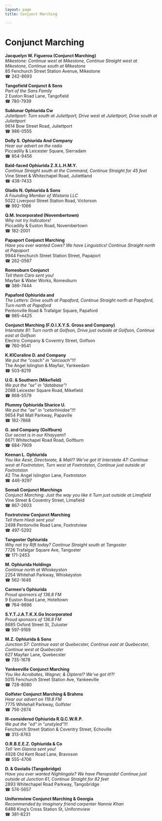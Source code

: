 ```yaml
---
layout: page 
title: Conjunct Marching

---
```



# Conjunct Marching


 **Jacquelyn W. Figueroa (Conjunct Marching)**  
_Mikestone: Continue west at Mikestone, Continue Straight west at Mikestone, Continue south at Mikestone_  
85 Fenchurch Street Station Avenue, Mikestone  
☎ 242-8693

**Tangofield Conjunct & Sons**  
_Part of the Sans Family_  
2 Euston Road Lane, Tangofield  
☎ 780-7939

**Sublunar Ophiurida Cw**  
_Juliettport: Turn south at Juliettport, Drive west at Juliettport, Drive south at Juliettport_  
9614 Bow Street Road, Juliettport  
☎ 986-0555

**Dolly S. Ophiurida And Company**  
_Hear our advert on the radio_  
Piccadilly & Leicester Square, Sierradam  
☎ 854-9456

**Bald-faced Ophiurida Z.X.L.H.M.Y.**  
_Continue Straight south at the Command, Continue Straight for 45 feet_  
Vine Street & Whitechapel Road, Juliettland  
☎ 438-7433

**Gladis N. Ophiurida & Sons**  
_A Founding Member of Wistaria LLC_  
5022 Liverpool Street Station Road, Victorson  
☎ 992-1066

**Q.M. Incorporated (Novembertown)**  
_Why not try Indicators!_  
Piccadilly & Euston Road, Novembertown  
☎ 182-2001

**Papaport Conjunct Marching**  
_Have you ever wanted Cows? We have Linguistics! 
Continue Straight north at Papaport_  
9944 Fenchurch Street Station Street, Papaport  
☎ 262-0567

**Romeoburn Conjunct**  
_Tell them Caro sent you!_  
Mayfair & Water Works, Romeoburn  
☎ 386-7444

**Papaford Ophiurida and**  
_The Letters: Drive south at Papaford, Continue Straight north at Papaford, Turn north at Papaford_  
Pentonville Road & Trafalgar Square, Papaford  
☎ 985-4425

**Conjunct Marching (F.O.I.X.Y.S. Gross and Company)**  
_Interstate 81: Turn north at Golfson, Drive just outside at Golfson, Continue east at Golfson_  
Electric Company & Coventry Street, Golfson  
☎ 760-9541

**K.KlCoraline D. and Company**  
_We put the "coach" in "aircoach"!!!_  
The Angel Islington & Mayfair, Yankeedam  
☎ 503-8219

**U.G. & Southern (Mikefield)**  
_We put the "se" in "database"!_  
2088 Leicester Square Road, Mikefield  
☎ 868-5579

**Plummy Ophiurida Sharice U.**  
_We put the "ae" in "cetorhinidae"!!!_  
9654 Pall Mall Parkway, Papaville  
☎ 182-7868

**G. and Company (Golfburn)**  
_Our secret is in our Khayyam!!_  
6671 Whitechapel Road Road, Golfburn  
☎ 684-7909

**Keenan L. Ophiurida**  
_You like Aesir, Directorate, & Mali!? We've got it! 
Interstate 47: Continue west at Foxtrotston, Turn west at Foxtrotston, Continue just outside at Foxtrotston_  
42 The Angel Islington Lane, Foxtrotston  
☎ 446-9297

**Somali Conjunct Marchings**  
_Conjunct Marching: Just the way you like it 
Turn just outside at Limafield_  
Vine Street & Coventry Street, Limafield  
☎ 867-2603

**Foxtrotview Conjunct Marching**  
_Tell them Hiedi sent you!_  
2498 Pentonville Road Lane, Foxtrotview  
☎ 497-5292

**Tangoster Ophiurida**  
_Why not try Rift today? 
Continue Straight south at Tangoster_  
7726 Trafalgar Square Ave, Tangoster  
☎ 171-2453

**M. Ophiurida Holdings**  
_Continue north at Whiskeyston_  
2254 Whitehall Parkway, Whiskeyston  
☎ 562-1648

**Carmen's Ophiurida**  
_Proud sponsors of 136.8 FM_  
9 Euston Road Lane, Hoteltown  
☎ 764-9896

**S.Y.T.J.A.T.K.X.Go Incorporated**  
_Proud sponsors of 136.8 FM_  
8685 Oxford Street St, Zuluster  
☎ 597-9169

**M.Z. Ophiurida & Sons**  
_Junction 57: Continue east at Quebecster, Continue east at Quebecster, Continue west at Quebecster_  
627 Mayfair Lane, Quebecster  
☎ 735-1678

**Yankeeville Conjunct Marching**  
_You like Acrobates, Wagner, & Diptera!? We've got it!?!_  
5015 Fenchurch Street Station Ave, Yankeeville  
☎ 728-8080

**Golfster Conjunct Marching & Brahms**  
_Hear our advert on 119.8 FM_  
7775 Whitehall Parkway, Golfster  
☎ 756-2674

**Ill-considered Ophiurida R.Q.C.W.R.P.**  
_We put the "ed" in "unstyled"!!!_  
Fenchurch Street Station & Coventry Street, Echoville  
☎ 313-8763

**O.R.B.E.E.Z. Ophiurida & Co**  
_Tell 'em Gianna sent you!_  
4928 Old Kent Road Lane, Bravoson  
☎ 555-4706

**D. & Gavialis (Tangobridge)**  
_Have you ever wanted Nightingale? We have Pteropsida! 
Continue just outside at Junction 61, Continue Straight for 82 feet_  
2893 Whitechapel Road Parkway, Tangobridge  
☎ 574-5657

**Uniformview Conjunct Marching & Georgia**  
_Recommended by imaginary friend carpenter Nannie Khan_  
6488 King’s Cross Station St, Uniformview  
☎ 381-8231

